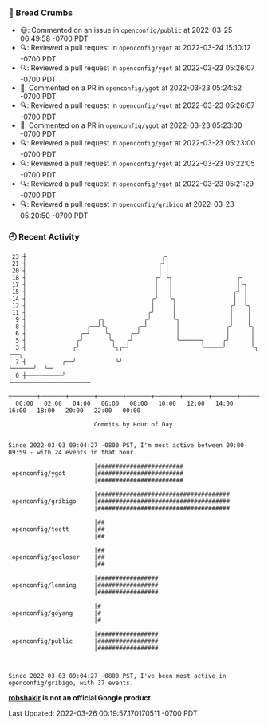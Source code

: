### 🍞 Bread Crumbs

 * 😃: Commented on an issue in `openconfig/public` at 2022-03-25 06:49:58 -0700 PDT
 * 🔍: Reviewed a pull request in  `openconfig/ygot` at 2022-03-24 15:10:12 -0700 PDT
 * 🔍: Reviewed a pull request in  `openconfig/ygot` at 2022-03-23 05:26:07 -0700 PDT
 * 💬: Commented on a PR in  `openconfig/ygot` at 2022-03-23 05:24:52 -0700 PDT
 * 🔍: Reviewed a pull request in  `openconfig/ygot` at 2022-03-23 05:26:07 -0700 PDT
 * 💬: Commented on a PR in  `openconfig/ygot` at 2022-03-23 05:23:00 -0700 PDT
 * 🔍: Reviewed a pull request in  `openconfig/ygot` at 2022-03-23 05:23:00 -0700 PDT
 * 🔍: Reviewed a pull request in  `openconfig/ygot` at 2022-03-23 05:22:05 -0700 PDT
 * 🔍: Reviewed a pull request in  `openconfig/ygot` at 2022-03-23 05:21:29 -0700 PDT
 * 🔍: Reviewed a pull request in  `openconfig/gribigo` at 2022-03-23 05:20:50 -0700 PDT

### 🕘 Recent Activity
```
 23 ┼                                      ╭╮
 21 ┤                                     ╭╯│
 20 ┤                                     │ │
 18 ┤                                    ╭╯ ╰╮                  ╭╮
 17 ┤                                    │   │                  │╰╮
 15 ┤                                    │   │                 ╭╯ │
 14 ┤                                   ╭╯   ╰╮                │  │
 12 ┤                                   │     │               ╭╯  ╰╮
 11 ┤                                  ╭╯     │               │    │
  9 ┤                    ╭╮           ╭╯      ╰╮              │    │
  8 ┤                 ╭──╯╰╮        ╭─╯        │             ╭╯    ╰╮
  6 ┤               ╭─╯    ╰╮     ╭─╯          │             │      │
  5 ┤              ╭╯       ╰╮   ╭╯            ╰──────╮     ╭╯      │
  3 ┤             ╭╯         ╰╮╭─╯                    ╰─────╯       ╰╮      ╭──╮
  2 ┤          ╭──╯           ╰╯                                     ╰──────╯  ╰─╮
  0 ┼──────────╯                                                                 ╰──────────────────────
    +───────+───────+───────+───────+───────+───────+───────+───────+───────+───────+───────+───────+────
  00:00   02:00   04:00   06:00   08:00   10:00   12:00   14:00   16:00   18:00   20:00   22:00   00:00   

						Commits by Hour of Day


Since 2022-03-03 09:04:27 -0800 PST, I'm most active between 09:00-09:59 - with 24 events in that hour.

```



```
                        |########################
 openconfig/ygot        |########################
                        |########################

                        |#####################################
 openconfig/gribigo     |#####################################
                        |#####################################

                        |##
 openconfig/testt       |##
                        |##

                        |##
 openconfig/gocloser    |##
                        |##

                        |#################
 openconfig/lemming     |#################
                        |#################

                        |#
 openconfig/goyang      |#
                        |#

                        |#################
 openconfig/public      |#################
                        |#################



Since 2022-03-03 09:04:27 -0800 PST, I've been most active in openconfig/gribigo, with 37 events.

```
**[robshakir](mailto:robjs@google.com) is not an official Google product.**  


Last Updated: 2022-03-26 00:19:57.170170511 -0700 PDT
